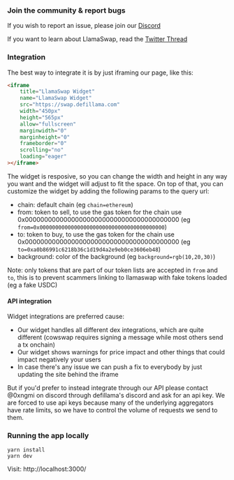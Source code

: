### Join the community & report bugs

If you wish to report an issue, please join our [Discord](https://discord.swap.defillama.com/)

If you want to learn about LlamaSwap, read the [Twitter Thread](https://twitter.com/DefiLlama/status/1609989799653285888)

### Integration

The best way to integrate it is by just iframing our page, like this:

```html
<iframe
	title="LlamaSwap Widget"
	name="LlamaSwap Widget"
	src="https://swap.defillama.com"
	width="450px"
	height="565px"
	allow="fullscreen"
	marginwidth="0"
	marginheight="0"
	frameborder="0"
	scrolling="no"
	loading="eager"
></iframe>
```

The widget is resposive, so you can change the width and height in any way you want and the widget will adjust to fit the space. On top of that, you can customize the widget by adding the following params to the query url:

- chain: default chain (eg `chain=ethereum`)
- from: token to sell, to use the gas token for the chain use 0x0000000000000000000000000000000000000000 (eg `from=0x0000000000000000000000000000000000000000`)
- to: token to buy, to use the gas token for the chain use 0x0000000000000000000000000000000000000000 (eg `to=0xa0b86991c6218b36c1d19d4a2e9eb0ce3606eb48`)
- background: color of the background (eg `background=rgb(10,20,30)`)

Note: only tokens that are part of our token lists are accepted in `from` and `to`, this is to prevent scammers linking to llamaswap with fake tokens loaded (eg a fake USDC)

#### API integration

Widget integrations are preferred cause:

- Our widget handles all different dex integrations, which are quite different (cowswap requires signing a message while most others send a tx onchain)
- Our widget shows warnings for price impact and other things that could impact negatively your users
- In case there's any issue we can push a fix to everybody by just updating the site behind the iframe

But if you'd prefer to instead integrate through our API please contact @0xngmi on discord through defillama's discord and ask for an api key. We are forced to use api keys because many of the underlying aggregators have rate limits, so we have to control the volume of requests we send to them.

### Running the app locally

```
yarn install
yarn dev
```

Visit: http://localhost:3000/
